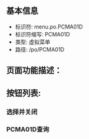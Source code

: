 
## 基本信息

- 标识符: menu.po.PCMA01D
- 标识符缩写: PCMA01D
- 类型: 虚拟菜单
- 路径: /po/PCMA01D

## 页面功能描述：





## 按钮列表:


### 选择并关闭



### PCMA01D查询


